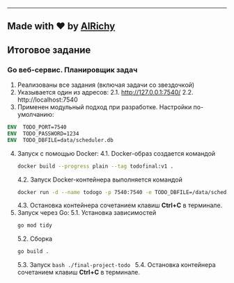 
---
Made with ❤ by [AlRichy](https://github.com/AlRichy)
---

## Итоговое задание
### Go веб-сервис. Планировщик задач
1. Реализованы все задания (включая задачи со звездочкой)
2. Указывается один из адресов:
	2.1. http://127.0.0.1:7540/
	2.2. http://localhost:7540
3. Применен модульный подход при разработке. Настройки по-умолчанию:
```dockerfile
ENV  TODO_PORT=7540
ENV  TODO_PASSWORD=1234
ENV  TODO_DBFILE=data/scheduler.db
```
4. Запуск с помощью Docker:
	4.1. Docker-образ создается командой
	```bash
	docker build --progress plain --tag todofinal:v1 .
	```
	4.2. Запуск Docker-контейнера выполняется командой
	```bash
	docker run -d --name todogo -p 7540:7540 -e TODO_DBFILE=/data/scheduler.db -e TODO_PASSWORD=12345 -v data/scheduler.db todofinal:v1
	```
	4.3. Остановка контейнера сочетанием клавиш **Ctrl+C** в терминале.
5. Запуск через Go:
	5.1. Установка зависимостей
	```bash
	go mod tidy
	```
	5.2. Сборка
	```bash
	go build .
	```
	5.3. Запуск
		```bash
		./final-project-todo
		```
	5.4. Остановка контейнера сочетанием клавиш **Ctrl+C** в терминале.
